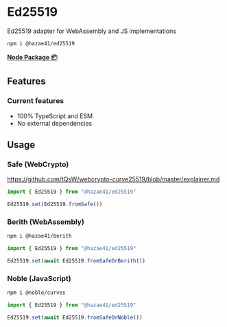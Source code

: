 # Ed25519

Ed25519 adapter for WebAssembly and JS implementations

```bash
npm i @hazae41/ed25519
```

[**Node Package 📦**](https://www.npmjs.com/package/@hazae41/ed25519)

## Features

### Current features
- 100% TypeScript and ESM
- No external dependencies

## Usage

### Safe (WebCrypto)

https://github.com/tQsW/webcrypto-curve25519/blob/master/explainer.md

```typescript
import { Ed25519 } from "@hazae41/ed25519"

Ed25519.set(Ed25519.fromSafe())
```

### Berith (WebAssembly)

```bash
npm i @hazae41/berith
```

```typescript
import { Ed25519 } from "@hazae41/ed25519"

Ed25519.set(await Ed25519.fromSafeOrBerith())
```

### Noble (JavaScript)

```bash
npm i @noble/curves
```

```typescript
import { Ed25519 } from "@hazae41/ed25519"

Ed25519.set(await Ed25519.fromSafeOrNoble())
```
